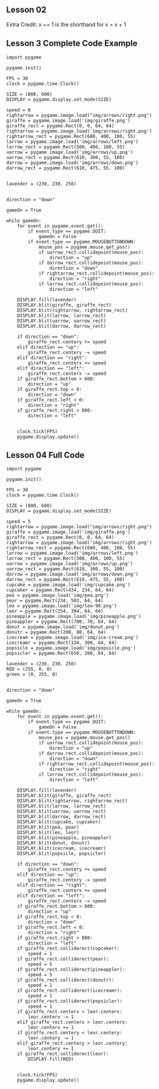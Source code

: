## Lesson 02

Extra Credit: x += 1 is the shorthand for x = x + 1

## Lesson 3 Complete Code Example

    import pygame

    pygame.init()

    FPS = 30
    clock = pygame.time.Clock()

    SIZE = (800, 600)
    DISPLAY = pygame.display.set_mode(SIZE)

    speed = 8
    rightarrow = pygame.image.load("img/arrows/right.png")
    giraffe = pygame.image.load('img/giraffe.png')
    giraffe_rect = pygame.Rect(0, 0, 64, 64)
    rightarrow = pygame.image.load('img/arrows/right.png')
    rightarrow_rect = pygame.Rect(680, 400, 100, 55)
    larrow = pygame.image.load('img/arrows/left.png')
    larrow_rect = pygame.Rect(500, 400, 100, 55)
    uarrow = pygame.image.load('img/arrows/up.png')
    uarrow_rect = pygame.Rect(610, 300, 55, 100)
    darrow = pygame.image.load('img/arrows/down.png')
    darrow_rect = pygame.Rect(610, 475, 55, 100)


    lavender = (230, 230, 250)


    direction = "down"

    gameOn = True

    while gameOn:
        for event in pygame.event.get():
            if event.type == pygame.QUIT:
                gameOn = False
            if event.type == pygame.MOUSEBUTTONDOWN:
                mouse_pos = pygame.mouse.get_pos()
                if uarrow_rect.collidepoint(mouse_pos):
                    direction = "up"
                if darrow_rect.collidepoint(mouse_pos):
                    direction = "down"
                if rightarrow_rect.collidepoint(mouse_pos):
                    direction = "right"
                if larrow_rect.collidepoint(mouse_pos):
                    direction = "left"

        DISPLAY.fill(lavender)
        DISPLAY.blit(giraffe, giraffe_rect)
        DISPLAY.blit(rightarrow, rightarrow_rect)
        DISPLAY.blit(larrow, larrow_rect)
        DISPLAY.blit(uarrow, uarrow_rect)
        DISPLAY.blit(darrow, darrow_rect)

        if direction == "down":
            giraffe_rect.centery += speed
        elif direction == "up":
            giraffe_rect.centery -= speed
        elif direction == "right":
            giraffe_rect.centerx += speed
        elif direction == "left":
            giraffe_rect.centerx -= speed
        if giraffe_rect.bottom > 600:
            direction = "up"
        if giraffe_rect.top < 0:
            direction = "down"
        if giraffe_rect.left < 0:
            direction = "right"
        if giraffe_rect.right > 800:
            direction = "left"


        clock.tick(FPS)
        pygame.display.update()

## Lesson 04 Full Code

    import pygame

    pygame.init()

    FPS = 30
    clock = pygame.time.Clock()

    SIZE = (800, 600)
    DISPLAY = pygame.display.set_mode(SIZE)

    speed = 5
    rightarrow = pygame.image.load("img/arrows/right.png")
    giraffe = pygame.image.load('img/giraffe.png')
    giraffe_rect = pygame.Rect(0, 0, 64, 64)
    rightarrow = pygame.image.load('img/arrows/right.png')
    rightarrow_rect = pygame.Rect(680, 400, 100, 55)
    larrow = pygame.image.load('img/arrows/left.png')
    larrow_rect = pygame.Rect(500, 400, 100, 55)
    uarrow = pygame.image.load('img/arrows/up.png')
    uarrow_rect = pygame.Rect(610, 300, 55, 100)
    darrow = pygame.image.load('img/arrows/down.png')
    darrow_rect = pygame.Rect(610, 475, 55, 100)
    cupcake = pygame.image.load('img/cupcake.png')
    cupcaker = pygame.Rect(434, 234, 64, 64)
    pea = pygame.image.load('img/pea.png')
    pear = pygame.Rect(234, 503, 64, 64)
    leo = pygame.image.load('img/leo-90.png')
    leor = pygame.Rect(254, 394, 64, 64)
    pineapple = pygame.image.load('img/pineapple.png')
    pineappler = pygame.Rect(700, 70, 64, 64)
    donut = pygame.image.load('img/donut.png')
    donutr = pygame.Rect(200, 80, 64, 64)
    icecream = pygame.image.load('img/ice-cream.png')
    icecreamr = pygame.Rect(134, 300, 64, 64)
    popsicle = pygame.image.load('img/popsicle.png')
    popsicler = pygame.Rect(650, 200, 64, 64)

    lavender = (230, 230, 250)
    RED = (255, 0, 0)
    green = (0, 255, 0)


    direction = "down"

    gameOn = True

    while gameOn:
        for event in pygame.event.get():
            if event.type == pygame.QUIT:
                gameOn = False
            if event.type == pygame.MOUSEBUTTONDOWN:
                mouse_pos = pygame.mouse.get_pos()
                if uarrow_rect.collidepoint(mouse_pos):
                    direction = "up"
                if darrow_rect.collidepoint(mouse_pos):
                    direction = "down"
                if rightarrow_rect.collidepoint(mouse_pos):
                    direction = "right"
                if larrow_rect.collidepoint(mouse_pos):
                    direction = "left"

        DISPLAY.fill(lavender)
        DISPLAY.blit(giraffe, giraffe_rect)
        DISPLAY.blit(rightarrow, rightarrow_rect)
        DISPLAY.blit(larrow, larrow_rect)
        DISPLAY.blit(uarrow, uarrow_rect)
        DISPLAY.blit(darrow, darrow_rect)
        DISPLAY.blit(cupcake, cupcaker)
        DISPLAY.blit(pea, pear)
        DISPLAY.blit(leo, leor)
        DISPLAY.blit(pineapple, pineappler)
        DISPLAY.blit(donut, donutr)
        DISPLAY.blit(icecream, icecreamr)
        DISPLAY.blit(popsicle, popsicler)
        
        if direction == "down":
            giraffe_rect.centery += speed
        elif direction == "up":
            giraffe_rect.centery -= speed
        elif direction == "right":
            giraffe_rect.centerx += speed
        elif direction == "left":
            giraffe_rect.centerx -= speed
        if giraffe_rect.bottom > 600:
            direction = "up"
        if giraffe_rect.top < 0:
            direction = "down"
        if giraffe_rect.left < 0:
            direction = "right"
        if giraffe_rect.right > 800:
            direction = "left"
        if giraffe_rect.colliderect(cupcaker):
            speed = 1
        if giraffe_rect.colliderect(pear):
            speed = 5
        if giraffe_rect.colliderect(pineappler):
            speed = 5
        if giraffe_rect.colliderect(donutr):
            speed = 1
        if giraffe_rect.colliderect(icecreamr):
            speed = 1
        if giraffe_rect.colliderect(popsicler):
            speed = 1
        if giraffe_rect.centerx < leor.centerx:
            leor.centerx -= 1
        elif giraffe_rect.centerx > leor.centerx:
            leor.centerx += 1
        if giraffe_rect.centery < leor.centery:
            leor.centery -= 1
        elif giraffe_rect.centery > leor.centery:
            leor.centery += 1
        if giraffe_rect.colliderect(leor):
            DISPLAY.fill(RED)
            
        
        clock.tick(FPS)
        pygame.display.update()
